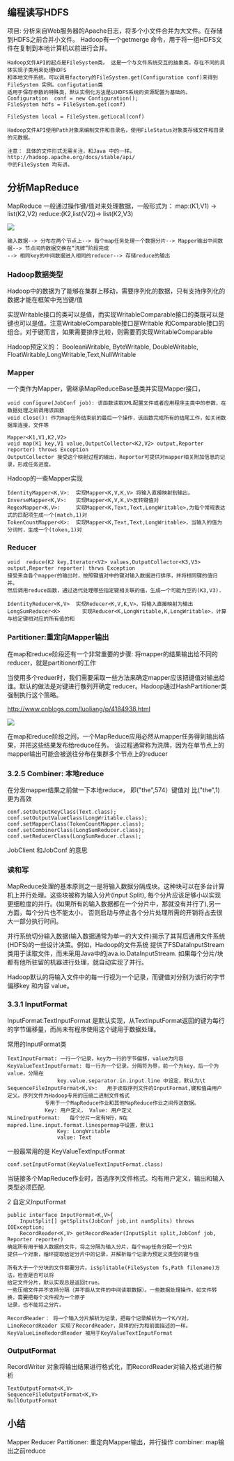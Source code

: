 ## 编程读写HDFS

项目: 分析来自Web服务器的Apache日志，将多个小文件合并为大文件。在存储到HDFS之前合并小文件。
Hadoop有一个getmerge 命令，用于将一组HDFS文件在复制到本地计算机以前进行合并。

    Hadoop文件API的起点是FileSystem类。 这是一个与文件系统交互的抽象类，存在不同的具体实现子类用来处理HDFS
    和本地文件系统。可以调用factory的FileSystem.get(Configuration conf)来得到FileSystem 实例。configutation类
    适用于保存参数的特殊类，默认实例化方法是以HDFS系统的资源配置为基础的。
    Configuration  conf = new Configuration();
    FileSystem hdfs = FileSystem.get(conf)
    
    FileSystem local = FileSystem.getLocal(conf)
    
    Hadoop文件API使用Path对象来编制文件和目录名，使用FileStatus对象类存储文件和目录的元数据。
    
    注意： 具体的文件形式无需关注，和Java 中的一样。
    http://hadoop.apache.org/docs/stable/api/  
    中的FileSystem 均有讲。
    


## 分析MapReduce
MapReduce 一般通过操作键/值对来处理数据，一般形式为：
map:(K1,V1) -> list(K2,V2)
reduce:(K2,list(V2))-> list(K2,V3)

![](file:///C:\Users\loneve\Pictures\hadoop\0.png)

    输入数据--> 分布在两个节点上--> 每个map任务处理一个数据分片--> Mapper输出中间数据--> 节点间的数据交换在“洗牌”阶段完成
    --> 相同key的中间数据进入相同的reducer--> 存储reduce的输出
### Hadoop数据类型
Hadoop中的数据为了能够在集群上移动，需要序列化的数据，只有支持序列化的数据才能在框架中充当键/值

实现Writable接口的类可以是值，而实现WritableComparable<T>接口的类既可以是键也可以是值。注意WritableComparable<T>接口是Writable
和Comparable<T>接口的组合。对于键而言，如果需要排序比较，则需要而实现WritableComparable

Hadoop预定义的： BooleanWritable, ByteWritable, DoubleWritable, FloatWritable,LongWritable,Text,NullWritable
    

### Mapper
一个类作为Mapper，需继承MapReduceBase基类并实现Mapper接口，

    void configure(JobConf job): 该函数读取XML配置文件或者应用程序主类中的参数，在数据处理之前调用该函数
    void close(): 作为map任务结束前的最后一个操作，该函数完成所有的结尾工作，如关闭数据库连接，文件等

    Mapper<K1,V1,K2,V2>
    void map(K1 key,V1 value,OutputCollector<K2,V2> output,Reporter reporter) throws Exception
    OutputCollector 接受这个映射过程的输出，Reporter可提供对mapper相关附加信息的记录，形成任务进度。
    
Hadoop的一些Mapper实现

    IdentityMapper<K,V>:  实现Mapper<K,V,K,V> 将输入直接映射到输出。
    InverseMapper<K,V>:   实现Mapper<K,V,K,V>反转键值对
    RegexMapper<K,V>:     实现Mapper<K,Text,Text,LongWritable>,为每个常规表达式的匹配项生成一个(match,1)对
    TokenCountMapper<K>:  实现Mapper<K,Text,Text,LongWritable>，当输入的值为分词时，生成一个(token,1)对

### Reducer

    void  reduce(K2 key,Iterator<V2> values,OutputCollector<K3,V3> output,Reporter reporter) thrws Exception
    接受来自各个mapper的输出时，按照键值对中的键对输入数据进行排序，并将相同键的值归并。
    然后调用reduce函数，通过迭代处理哪些指定键相关联的值，生成一个可能为空的(K3,V3).
    
    IdentityReducer<K,V>  实现Reducer<K,V,K,V>，将输入直接映射为输出
    LongSumReducer<K>       实现Reducer<K,LongWritable,K,LongWritable>，计算与给定键相对应的所有值的和
    
### Partitioner:重定向Mapper输出
在map和reduce阶段还有一个非常重要的步骤: 将mapper的结果输出给不同的reducer，就是partitioner的工作

当使用多个reduer时，我们需要采取一些方法来确定mapper应该把键值对输出给谁。默认的做法是对键进行散列开确定
reducer。Hadoop通过HashPartitioner类强制执行这个策略。

http://www.cnblogs.com/luoliang/p/4184938.html

![](file:///C:\Users\loneve\Pictures\hadoop\1.png)

在map和reduce阶段之间，一个MapReduce应用必然从mapper任务得到输出结果，并把这些结果发布给reduce任务。
该过程通常称为洗牌，因为在单节点上的mapper输出可能会被送往分布在集群多个节点上的reducer

### 3.2.5 Combiner: 本地reduce
在分发mapper结果之前做一下本地reduce， 即("the",574）键值对 比("the",1) 更为高效

    conf.setOutputKeyClass(Text.class);
    conf.setOutputValueClass(LongWritable.class);
    conf.setMapperClass(TokenCountMapper.class);
    conf.setCombinerClass(LongSumReducer.class);
    conf.setReducerClass(LongSumReducer.class);
   
JobClient 和JobConf 的意思


### 读和写
MapReduce处理的基本原则之一是将输入数据分隔成块。这种块可以在多台计算机上并行处理。这些块被称为输入分片(Input Split),
每个分片应该足够小以实现更细粒度的并行。(如果所有的输入数据都在一个分片中，那就没有并行了),另一方面，每个分片也不能太小，
否则启动与停止各个分片处理所需的开销将占去很大一部分执行时间。

并行系统切分输入数据(输入数据通常为单一的大文件)揭示了其背后通用文件系统(HDFS)的一些设计决策。例如，Hadoop的文件系统
提供了FSDataInputStream类用于读取文件，而未采用Java中的java.io.DataInputStream.
如果每个分片/块都有他所驻留的机器进行处理，就自动实现了并行。

Hadoop默认的将输入文件中的每一行视为一个记录，而键值对分别为该行的字节偏移key 和内容 value。

### 3.3.1 InputFormat
InputFormat:TextInputFormat 是默认实现，从TextInputFormat返回的键为每行的字节偏移量，而尚未有程序使用这个键用于数据处理。

常用的InputFormat类

    TextInputFormat: 一行一个记录，key为一行的字节偏移，value为内容
    KeyValueTextInputFormat: 每一行为一个记录，分隔符为界，前一个为key，后一个为value，分隔在
                    key.value.separator.in.input.line 中设定，默认为\t
    SequenceFileInputFormat<K,V>:   用于读取序列文件的InputFormat,键和值由用户定义。序列文件为Hadoop专用的压缩二进制文件格式
                专用于一个MapReduce作业和其他MapReduce作业之间传送数据。
                Key: 用户定义， Value: 用户定义
    NLineInputFormat:   每个分片一定有N行，N在mapred.line.input.format.linespermap中设置，默认1
                    Key: LongWritable
                    value: Text
    
一般最常用的是 KeyValueTextInputFormat  

    conf.setInputFormat(KeyValueTextInputFormat.class)
当链接多个MapReduce作业时，首选序列文件格式。均有用户定义，输出和输入类型必须匹配.

2 自定义InputFormat

    public interface InputFormat<K,V>{
        InputSplit[] getSplits(JobConf job,int numSplits) throws IOException;
        RecordReader<K,V> getRecordReader(InputSplit split,JobConf job, Reporter reporter)
    确定所有用于输入数据的文件，将之分隔为输入分片，每个map任务分配一个分片
    提供一个对象，循环提取给定分片中的记录，并解析每个记录为预定义类型的键与值
    
    所有大于一个分块的文件都要分片。isSplitable(FileSystem fs,Path filename)方法，检查是否可以将
    给定文件分片，默认实现总是返回true。
    一些压缩文件并不支持分隔（并不能从文件的中间读取数据）。一些数据处理操作，如文件转换，需要把每个文件视为一个原子
    记录，也不能将之分片。
    
    RecordReader： 将一个输入分片解析为记录，把每个记录解析为一个K/V对。
    LineRecordReader 实现了RecordReader，具体的行为和前面描述的一样。
    KeyValueLineRedordReader 被用于KeyValueTextInputFormat
    
### OutputFormat
RecordWriter 对象将输出结果进行格式化，而RecordReader对输入格式进行解析

    TextOutputFormat<K,V>
    SequenceFileOutputFormat<K,V>
    NullOutputFormat
    


## 小结
Mapper
Reducer
Partitioner: 重定向Mapper输出，并行操作
combiner: map输出之前reduce

